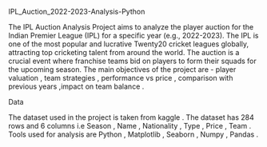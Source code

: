 IPL_Auction_2022-2023-Analysis-Python

The IPL Auction Analysis Project aims to analyze the player auction for the Indian Premier League (IPL) for a specific year (e.g., 2022-2023). The IPL is one of the most popular and lucrative Twenty20 cricket leagues globally, attracting top cricketing talent from around the world. The auction is a crucial event where franchise teams bid on players to form their squads for the upcoming season. The main objectives of the project are - player valuation , team strategies , performance vs price , comparison with previous years ,impact on team balance .

Data

The dataset used in the project is taken from kaggle . The dataset has 284 rows and 6 columns i.e Season , Name , Nationality , Type , Price , Team . Tools used for analysis are Python , Matplotlib , Seaborn , Numpy , Pandas .
